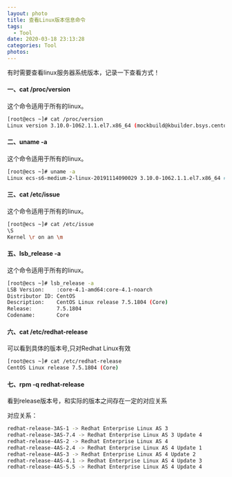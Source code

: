 ```yaml
---
layout: photo
title: 查看Linux版本信息命令
tags:
  - Tool
date: 2020-03-18 23:13:28
categories: Tool
photos:
---
```

有时需要查看linux服务器系统版本，记录一下查看方式！
<!--more-->

#### 一、cat /proc/version

这个命令适用于所有的linux。

```bash
[root@ecs ~]# cat /proc/version
Linux version 3.10.0-1062.1.1.el7.x86_64 (mockbuild@kbuilder.bsys.centos.org) (gcc version 4.8.5 20150623 (Red Hat 4.8.5-39) (GCC) ) #1 SMP Fri Sep 13 22:55:44 UTC 2019
```

#### 二、uname -a

这个命令适用于所有的linux。

```bash
[root@ecs ~]# uname -a
Linux ecs-s6-medium-2-linux-20191114090029 3.10.0-1062.1.1.el7.x86_64 #1 SMP Fri Sep 13 22:55:44 UTC 2019 x86_64 x86_64 x86_64 GNU/Linux
```

#### 三、cat /etc/issue

这个命令适用于所有的linux。

```bash
[root@ecs ~]# cat /etc/issue
\S
Kernel \r on an \m
```

#### 五、lsb_release -a

这个命令适用于所有的linux。

```bash
[root@ecs ~]# lsb_release -a
LSB Version:    :core-4.1-amd64:core-4.1-noarch
Distributor ID: CentOS
Description:    CentOS Linux release 7.5.1804 (Core)
Release:        7.5.1804
Codename:       Core
```

#### 六、cat /etc/redhat-release

可以看到具体的版本号,只对Redhat Linux有效

```bash
[root@ecs ~]# cat /etc/redhat-release
CentOS Linux release 7.5.1804 (Core)
```

#### 七、rpm -q redhat-release

看到release版本号，和实际的版本之间存在一定的对应关系

对应关系：
```bash
redhat-release-3AS-1 -> Redhat Enterprise Linux AS 3
redhat-release-3AS-7.4 -> Redhat Enterprise Linux AS 3 Update 4
redhat-release-4AS-2 -> Redhat Enterprise Linux AS 4
redhat-release-4AS-2.4 -> Redhat Enterprise Linux AS 4 Update 1
redhat-release-4AS-3 -> Redhat Enterprise Linux AS 4 Update 2
redhat-release-4AS-4.1 -> Redhat Enterprise Linux AS 4 Update 3
redhat-release-4AS-5.5 -> Redhat Enterprise Linux AS 4 Update 4
```